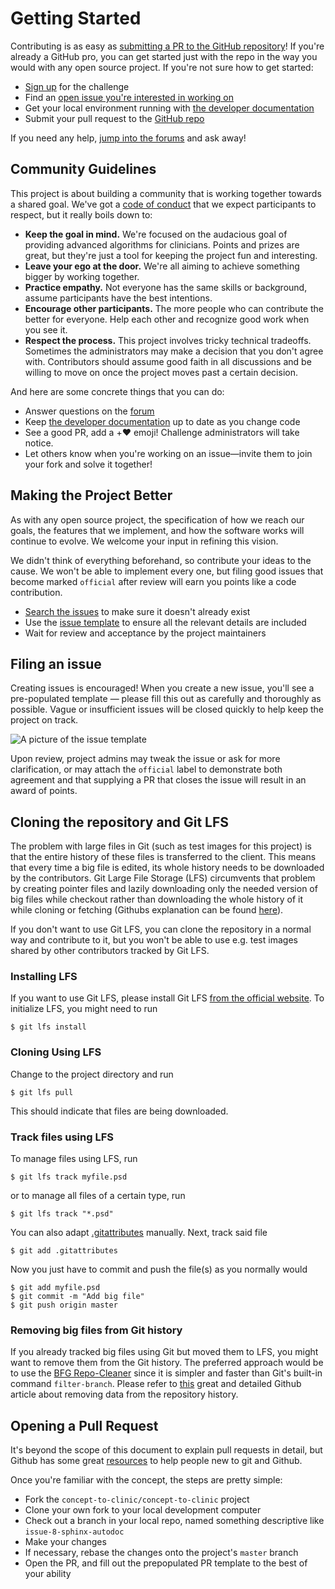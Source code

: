 # Getting Started

Contributing is as easy as [submitting a PR to the GitHub repository](https://github.com/concept-to-clinic/concept-to-clinic)! If you're already a GitHub pro, you can get started just with the repo in the way you would with any open source project. If you're not sure how to get started:

 - [Sign up](/login) for the challenge
 - Find an [open issue you're interested in working on](https://concepttoclinic.drivendata.org/issues)
 - Get your local environment running with [the developer documentation](https://concept-to-clinic.readthedocs.io/en/latest/developing-locally-docker.html)
 - Submit your pull request to the [GitHub repo](https://github.com/concept-to-clinic/concept-to-clinic)

If you need any help, [jump into the forums](https://community.drivendata.org/c/concept-to-clinic) and ask away!

## Community Guidelines

This project is about building a community that is working together towards a shared goal. We've got a [code of conduct](/code-of-conduct) that we expect participants to respect, but it really boils down to:

 - **Keep the goal in mind.** We're focused on the audacious goal of providing advanced algorithms for clinicians. Points and prizes are great, but they're just a tool for keeping the project fun and interesting.
 - **Leave your ego at the door.** We're all aiming to achieve something bigger by working together.
 - **Practice empathy.** Not everyone has the same skills or background, assume participants have the best intentions.
 - **Encourage other participants.** The more people who can contribute the better for everyone. Help each other and recognize good work when you see it.
 - **Respect the process.** This project involves tricky technical tradeoffs. Sometimes the administrators may make a decision that you don't agree with. Contributors should assume good faith in all discussions and be willing to move on once the project moves past a certain decision.

And here are some concrete things that you can do:
 - Answer questions on the [forum](https://community.drivendata.org/c/concept-to-clinic)
 - Keep [the developer documentation](/documentation) up to date as you change code
 - See a good PR, add a +:heart: emoji! Challenge administrators will take notice.
 - Let others know when you're working on an issue—invite them to join your fork and solve it together!

## Making the Project Better

As with any open source project, the specification of how we reach our goals, the features that we implement, and how the software works will continue to evolve. We welcome your input in refining this vision.

We didn't think of everything beforehand, so contribute your ideas to the cause. We won't be able to implement every one, but filing good issues that become marked `official` after review will earn you points like a code contribution.

 - [Search the issues](https://github.com/concept-to-clinic/concept-to-clinic/issues) to make sure it doesn't already exist
 - Use the [issue template](#) to ensure all the relevant details are included
 - Wait for review and acceptance by the project maintainers


## Filing an issue

Creating issues is encouraged! When you create a new issue, you'll see a pre-populated template — please fill this out as carefully and thoroughly as possible. Vague or insufficient issues will be closed quickly to help keep the project on track.

![A picture of the issue template](_static/issue_reporting_template.png)

Upon review, project admins may tweak the issue or ask for more clarification, or may attach the `official` label to demonstrate both agreement and that supplying a PR that closes the issue will result in an award of points.


## Cloning the repository and Git LFS
The problem with large files in Git (such as test images for this project) is that the entire history of these files is transferred to the client. This means that every time a big file is edited, its whole history needs to be downloaded by the contributors. Git Large File Storage (LFS) circumvents that problem by creating pointer files and lazily downloading only the needed version of big files while checkout rather than downloading the whole history of it while cloning or fetching (Githubs explanation can be found [here](https://help.github.com/articles/about-git-large-file-storage/)).

If you don't want to use Git LFS, you can clone the repository in a normal way and contribute to it, but you won't be able to use e.g. test images shared by other contributors tracked by Git LFS.

### Installing LFS

If you want to use Git LFS, please install Git LFS [from the official website](https://git-lfs.github.com/). To initialize LFS, you might need to run  

    $ git lfs install


### Cloning Using LFS

Change to the project directory and run  

    $ git lfs pull

This should indicate that files are being downloaded.

### Track files using LFS

To manage files using LFS, run  

    $ git lfs track myfile.psd

or to manage all files of a certain type, run

    $ git lfs track "*.psd"

You can also adapt [.gitattributes](https://github.com/concept-to-clinic/concept-to-clinic/blob/master/.gitattributes) manually. Next, track said file  

    $ git add .gitattributes

Now you just have to commit and push the file(s) as you normally would  

    $ git add myfile.psd
    $ git commit -m "Add big file"
    $ git push origin master

### Removing big files from Git history

If you already tracked big files using Git but moved them to LFS, you might want to remove them from the Git history. The preferred approach would be to use the [BFG Repo-Cleaner](http://rtyley.github.io/bfg-repo-cleaner/) since it is simpler and faster than Git's built-in command `filter-branch`. Please refer to [this](https://help.github.com/articles/removing-sensitive-data-from-a-repository/) great and detailed Github article about removing data from the repository history.

## Opening a Pull Request

It's beyond the scope of this document to explain pull requests in detail, but Github has some great [resources](https://help.github.com/articles/creating-a-pull-request/) to help people new to git and Github.

Once you're familiar with the concept, the steps are pretty simple:

- Fork the `concept-to-clinic/concept-to-clinic` project
- Clone your own fork to your local development computer
- Check out a branch in your local repo, named something descriptive like `issue-8-sphinx-autodoc`
- Make your changes
- If necessary, rebase the changes onto the project's `master` branch
- Open the PR, and fill out the prepopulated PR template to the best of your ability

